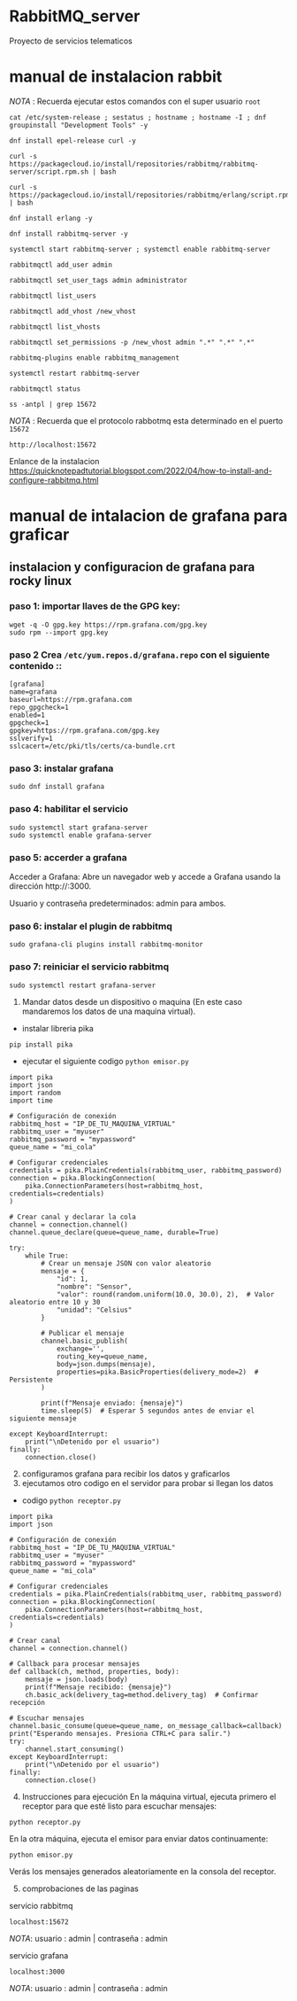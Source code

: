 # RabbitMQ_server
Proyecto de servicios telematicos
# manual de instalacion rabbit
_NOTA_ : Recuerda ejecutar estos comandos con el super usuario `root`

```
cat /etc/system-release ; sestatus ; hostname ; hostname -I ; dnf groupinstall "Development Tools" -y
```
```
dnf install epel-release curl -y
```
```
curl -s https://packagecloud.io/install/repositories/rabbitmq/rabbitmq-server/script.rpm.sh | bash
```
```
curl -s https://packagecloud.io/install/repositories/rabbitmq/erlang/script.rpm.sh | bash
```
```
dnf install erlang -y
```
```
dnf install rabbitmq-server -y
```
```
systemctl start rabbitmq-server ; systemctl enable rabbitmq-server
```
```
rabbitmqctl add_user admin
```
```
rabbitmqctl set_user_tags admin administrator
```
```
rabbitmqctl list_users
```
```
rabbitmqctl add_vhost /new_vhost
```
```
rabbitmqctl list_vhosts
```
```
rabbitmqctl set_permissions -p /new_vhost admin ".*" ".*" ".*"
```
```
rabbitmq-plugins enable rabbitmq_management
```
```
systemctl restart rabbitmq-server
```
```
rabbitmqctl status
```
```
ss -antpl | grep 15672
```
_NOTA_ : Recuerda que el protocolo rabbotmq esta determinado en el puerto `15672`
```
http://localhost:15672
```
Enlance de la instalacion
https://quicknotepadtutorial.blogspot.com/2022/04/how-to-install-and-configure-rabbitmq.html


# manual de intalacion de grafana para graficar 
## instalacion y configuracion de grafana para rocky linux 
### paso 1: importar llaves de  the GPG key:
```
wget -q -O gpg.key https://rpm.grafana.com/gpg.key
sudo rpm --import gpg.key
```
### paso 2 Crea `/etc/yum.repos.d/grafana.repo` con el siguiente contenido ::
```
[grafana]
name=grafana
baseurl=https://rpm.grafana.com
repo_gpgcheck=1
enabled=1
gpgcheck=1
gpgkey=https://rpm.grafana.com/gpg.key
sslverify=1
sslcacert=/etc/pki/tls/certs/ca-bundle.crt
```
### paso 3: instalar grafana
```
sudo dnf install grafana
```

### paso 4: habilitar el servicio 
```
sudo systemctl start grafana-server
sudo systemctl enable grafana-server
```



### paso 5: accerder a grafana 
Acceder a Grafana: Abre un navegador web y accede a Grafana usando la dirección http://<tu-IP>:3000.

Usuario y contraseña predeterminados: admin para ambos.
### paso 6: instalar el plugin de rabbitmq
```
sudo grafana-cli plugins install rabbitmq-monitor
```

### paso 7: reiniciar el servicio rabbitmq
```
sudo systemctl restart grafana-server
```

1. Mandar datos desde un dispositivo o maquina (En este caso mandaremos los datos de una maquina virtual).
- instalar libreria pika
```
pip install pika
```
- ejecutar el siguiente codigo `python emisor.py`
```
import pika
import json
import random
import time

# Configuración de conexión
rabbitmq_host = "IP_DE_TU_MAQUINA_VIRTUAL"
rabbitmq_user = "myuser"
rabbitmq_password = "mypassword"
queue_name = "mi_cola"

# Configurar credenciales
credentials = pika.PlainCredentials(rabbitmq_user, rabbitmq_password)
connection = pika.BlockingConnection(
    pika.ConnectionParameters(host=rabbitmq_host, credentials=credentials)
)

# Crear canal y declarar la cola
channel = connection.channel()
channel.queue_declare(queue=queue_name, durable=True)

try:
    while True:
        # Crear un mensaje JSON con valor aleatorio
        mensaje = {
            "id": 1,
            "nombre": "Sensor",
            "valor": round(random.uniform(10.0, 30.0), 2),  # Valor aleatorio entre 10 y 30
            "unidad": "Celsius"
        }

        # Publicar el mensaje
        channel.basic_publish(
            exchange='',
            routing_key=queue_name,
            body=json.dumps(mensaje),
            properties=pika.BasicProperties(delivery_mode=2)  # Persistente
        )

        print(f"Mensaje enviado: {mensaje}")
        time.sleep(5)  # Esperar 5 segundos antes de enviar el siguiente mensaje

except KeyboardInterrupt:
    print("\nDetenido por el usuario")
finally:
    connection.close()
```
2. configuramos grafana para recibir los datos y graficarlos
3. ejecutamos otro codigo en el servidor para probar si llegan los datos
- codigo `python receptor.py`
```
import pika
import json

# Configuración de conexión
rabbitmq_host = "IP_DE_TU_MAQUINA_VIRTUAL"
rabbitmq_user = "myuser"
rabbitmq_password = "mypassword"
queue_name = "mi_cola"

# Configurar credenciales
credentials = pika.PlainCredentials(rabbitmq_user, rabbitmq_password)
connection = pika.BlockingConnection(
    pika.ConnectionParameters(host=rabbitmq_host, credentials=credentials)
)

# Crear canal
channel = connection.channel()

# Callback para procesar mensajes
def callback(ch, method, properties, body):
    mensaje = json.loads(body)
    print(f"Mensaje recibido: {mensaje}")
    ch.basic_ack(delivery_tag=method.delivery_tag)  # Confirmar recepción

# Escuchar mensajes
channel.basic_consume(queue=queue_name, on_message_callback=callback)
print("Esperando mensajes. Presiona CTRL+C para salir.")
try:
    channel.start_consuming()
except KeyboardInterrupt:
    print("\nDetenido por el usuario")
finally:
    connection.close()
```
4. Instrucciones para ejecución
En la máquina virtual, ejecuta primero el receptor para que esté listo para escuchar mensajes:

```
python receptor.py
```
En la otra máquina, ejecuta el emisor para enviar datos continuamente:
```
python emisor.py
```
Verás los mensajes generados aleatoriamente en la consola del receptor.

5. comprobaciones de las paginas

servicio rabbitmq 
```
localhost:15672
```	
_NOTA_: usuario : admin | contraseña : admin  


servicio grafana
```
localhost:3000
```
_NOTA_: usuario : admin | contraseña : admin 



